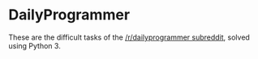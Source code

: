 # DailyProgrammer

These are the difficult tasks of the [/r/dailyprogrammer subreddit][r], solved
using Python 3.

  [r]: https://reddit.com/r/dailyprogrammer

